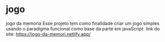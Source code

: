 # jogo
 jogo da memoria
 Esse projeto tem como finalidade criar um jogo simples usando o paradigma funcional como base da parte em javaScript.
 link do site: https://jogo-da-memori.netlify.app/

